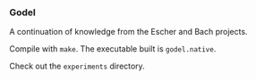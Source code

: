 ### Godel

A continuation of knowledge from the Escher and Bach projects.

Compile with `make`. The executable built is `godel.native`.

Check out the `experiments` directory.
